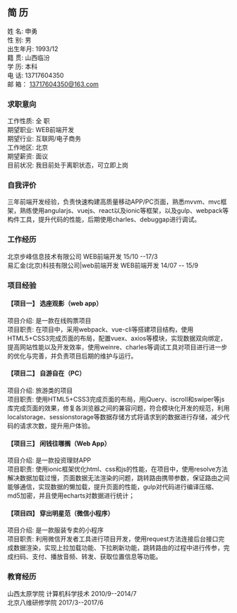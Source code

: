 ## 简        历
姓    名:	申勇	<br/>
性    别:	男	<br/>
出生年月:	1993/12		<br/>
籍    贯:	山西临汾	<br/>
学    历:	本科		<br/>
电    话:	13717604350		<br/>
邮    箱：	13717604350@163.com	<br/>
### 求职意向
工作性质:	  全  职	<br/>
期望职业:	WEB前端开发	<br/>
期望行业:	互联网/电子商务	<br/>
工作地区:	北京	<br/>
期望薪资:	面议		<br/>
目前状况:	我目前处于离职状态，可立即上岗
### 自我评价
三年前端开发经验，负责快速构建高质量移动APP/PC页面，熟悉mvvm、mvc框架，熟练使用angularjs、vuejs、react以及ionic等框架，以及gulp、webpack等构件工具，提升代码的性能，后期使用charles、debuggap进行调试。
### 工作经历
北京步峰信息技术有限公司	WEB前端开发	15/10 --17/3	<br/>
易汇金(北京)科技有限公司|web前端开发	WEB前端开发	14/07 -- 15/9	<br/>
### 项目经验
#### 【项目一】	选座观影（web app）
项目介绍:	是一款在线购票项目	<br/>
项目职责:	在项目中，采用webpack、vue-cli等搭建项目结构，使用HTML5+CSS3完成页面的布局，配置vuex、axios等模块，实现数据双向绑定，提高网站性能以及开发效率，使用weinre、charles等调试工具对项目进行进一步的优化与完善，并负责项目后期的维护与运行。
#### 【项目二】	自游自在（PC）
项目介绍:	旅游类的项目	<br/>
项目职责:	使用HTML5+CSS3完成页面的布局，用jQuery、iscroll和swiper等js库完成页面的效果，修复各浏览器之间的兼容问题，符合模块化开发的规范，利用localstorage、sessionstorage等数据存储方式将请求到的数据进行存储，减少代码的请求次数，提升用户体验。
#### 【项目三】	闲钱往哪搁（Web App）
项目介绍:	是一款投资理财APP	<br/>
项目职责:	使用ionic框架优化html、css和js的性能，在项目中，使用resolve方法解决数据加载过慢，页面数据无法渲染的问题，跳转路由携带参数，保证路由之间能够通信，实现数据的懒加载，提升页面的性能，gulp对代码进行编译压缩、md5加密，并且使用echarts对数据进行统计；
#### 【项目四】	穿出明星范（微信小程序）
项目介绍:	是一款服装专卖的小程序	<br/>
项目职责:	利用微信开发者工具进行项目开发，使用request方法连接后台接口完成数据渲染，实现上拉加载功能、下拉刷新功能，跳转路由的过程中进行传参，完成扫码、支付、播放音频、转发、获取位置信息等功能。
### 教育经历
山西太原学院	计算机科学技术	2010/9--2014/7	<br/>
北京八维研修学院	2017/3--2017/6	<br/>
